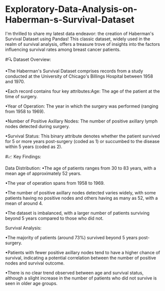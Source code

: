 # Exploratory-Data-Analysis-on-Haberman-s-Survival-Dataset

I'm thrilled to share my latest data endeavor: the creation of Haberman's Survival Dataset using Pandas! This classic dataset, widely used in the realm of survival analysis, offers a treasure trove of insights into the factors influencing survival rates among breast cancer patients.

#🔍 Dataset Overview:

•The Haberman's Survival Dataset comprises records from a study conducted at the University of Chicago's Billings Hospital between 1958 and 1970.

•Each record contains four key attributes:Age: The age of the patient at the time of surgery.

•Year of Operation: The year in which the surgery was performed (ranging from 1958 to 1969).

•Number of Positive Axillary Nodes: The number of positive axillary lymph nodes detected during surgery.

•Survival Status: This binary attribute denotes whether the patient survived for 5 or more years post-surgery (coded as 1) or succumbed to the disease within 5 years (coded as 2).

#📈 Key Findings:

Data Distribution:
•The age of patients ranges from 30 to 83 years, with a mean age of approximately 52 years.

•The year of operation spans from 1958 to 1969.

•The number of positive axillary nodes detected varies widely, with some patients having no positive nodes and others having as many as 52, with a mean of around 4.

•The dataset is imbalanced, with a larger number of patients surviving beyond 5 years compared to those who did not.

Survival Analysis:

•The majority of patients (around 73%) survived beyond 5 years post-surgery.

•Patients with fewer positive axillary nodes tend to have a higher chance of survival, indicating a potential correlation between the number of positive nodes and survival outcome.

•There is no clear trend observed between age and survival status, although a slight increase in the number of patients who did not survive is seen in older age groups.

